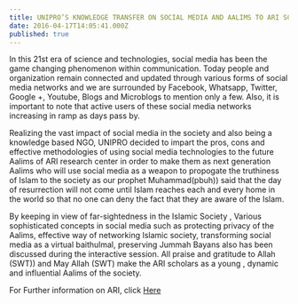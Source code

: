 ```yaml
---
title: UNIPRO’S KNOWLEDGE TRANSFER ON SOCIAL MEDIA AND AALIMS TO ARI SCHOLARS	
date: 2016-04-17T14:05:41.000Z
published: true
---
```


In this 21st era of science and technologies, social media has been the game changing phenomenon within communication. Today people and organization remain connected and updated through various forms of social media networks and we are surrounded by Facebook, Whatsapp, Twitter, Google +, Youtube, Blogs and Microblogs to mention only a few. Also, it is important to note that active users of these social media networks increasing in ramp as days pass by.

Realizing the vast impact of social media in the society and also being a knowledge based NGO, UNIPRO decided to impart the pros, cons and effective methodologies of using social media technologies to the future Aalims of ARI research center in order to make them as next generation Aalims who will use social media as a weapon to propogate the truthiness of Islam to the society as our prophet Muhammad(pbuh)) said that the day of resurrection will not come until Islam reaches each and every home in the world so that no one can deny the fact that they are aware of the Islam.

By keeping in view of far-sightedness in the Islamic Society , Various sophisticated concepts in social media such as protecting privacy of the Aalims, effective way of networking Islamic society, transforming social media as a virtual baithulmal, preserving Jummah Bayans also has been discussed during the interactive session. All praise and gratitude to Allah (SWT)) and May Allah (SWT) make the ARI scholars as a young , dynamic and influential Aalims of the society.

For Further information on ARI, click <a href="http://www.jamiailmiya.com/index.php">Here</a>

